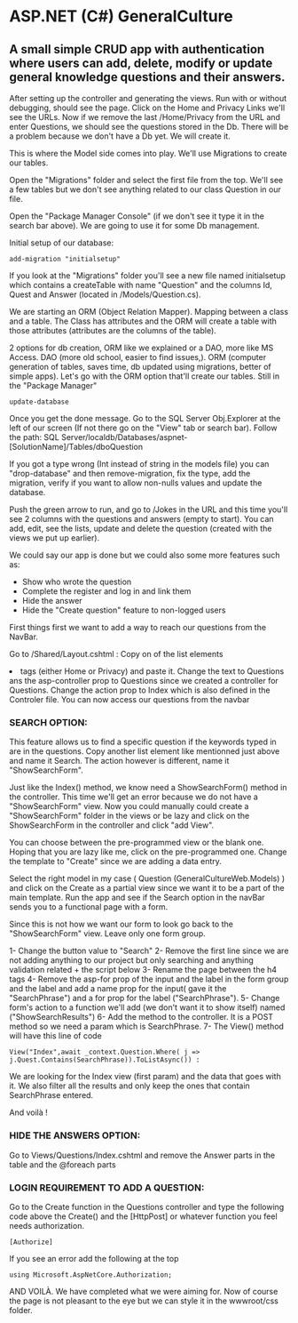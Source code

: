 # ASP.NET (C#) GeneralCulture

## A small simple CRUD app with authentication where users can add, delete, modify or update general knowledge questions and their answers.


After setting up the controller and generating the views. Run with or without debugging, should see the page. Click on the Home and Privacy Links we'll see the URLs. Now if we remove the last /Home/Privacy from the URL and enter Questions, we should see the questions stored in the Db. There will be a problem because we don't have a Db yet. We will create it.

This is where the Model side comes into play. We'll use Migrations to create our tables.

Open the "Migrations" folder and select the first file from the top. We'll see a few tables but we don't see anything related to our class Question in our file.


Open the "Package Manager Console" (if we don't see it type it in the search bar above). We are going to use it for some Db management.

Initial setup of our database:

```
add-migration "initialsetup"
``` 

If you look at the "Migrations" folder you'll see a new file named initialsetup which contains a createTable with name "Question" and the columns Id, Quest and Answer
(located in /Models/Question.cs).

We are starting an ORM (Object Relation Mapper). Mapping between a class and a table. The Class has attributes and the ORM will create a table with those attributes (attributes are the columns of the table).

2 options for db creation, ORM like we explained or a DAO, more like MS Access. DAO (more old school, easier to find issues,). ORM (computer generation of tables, saves time, db updated using migrations, better of simple apps). Let's go with the ORM option that'll create our tables. Still in the "Package Manager"

```
update-database 
```

Once you get the done message. Go to the SQL Server Obj.Explorer at the left of our screen (If not there go on the "View" tab or search bar). Follow the path:
SQL Server/localdb/Databases/aspnet-[SolutionName]/Tables/dboQuestion

If you got a type wrong (Int instead of string in the models file) you can "drop-database" and then remove-migration, fix the type, add the migration, verify if you want to allow non-nulls values and update the database.

Push the green arrow to run, and go to /Jokes in the URL and this time you'll see 2 columns with the questions and answers (empty to start). You can add, edit, see the lists, update and delete the question (created with the views we put up earlier).

We could say our app is done but we could also some more features such as:

- Show who wrote the question
- Complete the register and log in and link them
- Hide the answer
- Hide the "Create question" feature to non-logged users


First things first we want to add a way to reach our questions from the NavBar.

Go to /Shared/Layout.cshtml :
Copy on of the list elements <li> tags (either Home or Privacy) and paste it.
Change the text to Questions ans the asp-controller prop to Questions since we created a controller for Questions. Change the action prop to Index which is also defined in the Controler file. You can now access our questions from the navbar


### SEARCH OPTION:

This feature allows us to find a specific question if the keywords typed in are in the questions. Copy another list element like mentionned just above and name it Search. The action however is different, name it "ShowSearchForm".

Just like the Index() method, we know need a ShowSearchForm() method in the controller. This time we'll get an error because we do not have a "ShowSearchForm" view. Now you could manually could create a "ShowSearchForm" folder in the views or be lazy and click on the ShowSearchForm in the controller and click "add View".

You can choose between the pre-programmed view or the blank one. Hoping that you are lazy like me, click on the pre-programmed one. Change the template to "Create"
since we are adding a data entry. 

Select the right model in my case ( Question (GeneralCultureWeb.Models) ) and click  on the Create as a partial view since we want it to be a part of the main template. Run the app and see if the Search option in the navBar sends you to a functional page with a form.

Since this is not how we want our form to look go back to the "ShowSearchForm" view. Leave only one form group.

1- Change the button value to "Search"
2- Remove the first line since we are not adding anything to our project but only searching and anything validation related + the script below
3- Rename the page between the h4 tags
4- Remove the asp-for prop of the input and the label in the form group and the label and add a name prop for the input( gave it the "SearchPhrase") and a for prop for
the label ("SearchPhrase").
5- Change form's action to a function we'll add (we don't want it to show itself) named ("ShowSearchResults")
6- Add the method to the controller. It is a POST method so we need a param which is SearchPhrase.
7- The View() method will have this line of code

```
View("Index",await _context.Question.Where( j => j.Quest.Contains(SearchPhrase)).ToListAsync()) :
```
We are looking for the Index view (first param) and the data that goes with it.
We also filter all the results and only keep the ones that contain SearchPhrase entered.

And voilà !

### HIDE THE ANSWERS OPTION:

Go to Views/Questions/Index.cshtml and remove the Answer parts in the table and 
the @foreach parts

### LOGIN REQUIREMENT TO ADD A QUESTION:

Go to the Create function in the Questions controller and type the following code above the Create() and the [HttpPost] or whatever function you feel needs authorization.
```
[Authorize]
```
If you see an error add the following at the top

```
using Microsoft.AspNetCore.Authorization;
```

AND VOILÀ. We have completed what we were aiming for. Now of course the page is not pleasant to the eye but we can style it in the wwwroot/css folder.

